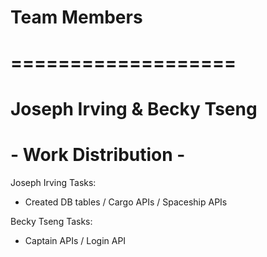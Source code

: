 #       Team Members
# ===================
# Joseph Irving & Becky Tseng
#
#
# - Work Distribution -
 Joseph Irving Tasks:
   - Created DB tables / Cargo APIs / Spaceship APIs
 
 Becky Tseng Tasks:
   - Captain APIs / Login API
